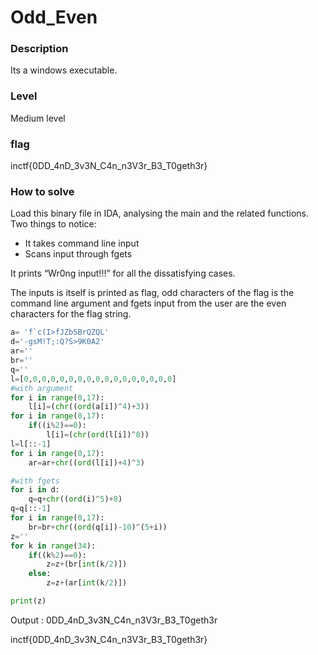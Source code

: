 # Odd_Even

### Description
Its a windows executable.  

### Level 
Medium level

### flag
inctf{0DD_4nD_3v3N_C4n_n3V3r_B3_T0geth3r}

### How to solve
Load this binary file in IDA, analysing the main and the related functions.
Two things to notice:
- It takes command line input
- Scans input through fgets

It prints “Wr0ng input!!!” for all the dissatisfying cases. 

The  inputs is itself is printed as flag, odd characters of the flag is the command line argument and fgets input from the user are the even characters for the flag string.

```python
a= 'f`c(I>fJZb5BrQZQL'
d='-gsM!T;:Q?S>9K0A2'
ar=''
br=''
q=''
l=[0,0,0,0,0,0,0,0,0,0,0,0,0,0,0,0,0]
#with argument
for i in range(0,17):
	l[i]=(chr((ord(a[i])^4)+3))
for i in range(0,17):
	if((i%2)==0):
		l[i]=(chr(ord(l[i])^8))
l=l[::-1]
for i in range(0,17):
	ar=ar+chr((ord(l[i])+4)^3)

#with fgets
for i in d:
	q=q+chr((ord(i)^5)+8)
q=q[::-1]
for i in range(0,17):
	br=br+chr((ord(q[i])-10)^(5+i))
z=''
for k in range(34):
	if((k%2)==0):
		z=z+(br[int(k/2)])
	else:
		z=z+(ar[int(k/2)])

print(z)
```

Output : 0DD_4nD_3v3N_C4n_n3V3r_B3_T0geth3r

inctf{0DD_4nD_3v3N_C4n_n3V3r_B3_T0geth3r}
